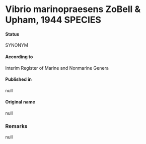 # Vibrio marinopraesens ZoBell & Upham, 1944 SPECIES

#### Status
SYNONYM

#### According to
Interim Register of Marine and Nonmarine Genera

#### Published in
null

#### Original name
null

### Remarks
null